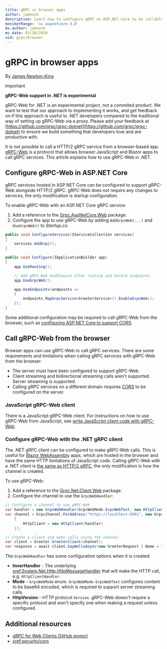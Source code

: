 ```yaml
---
title: gRPC in browser apps
author: jamesnk
description: Learn how to configure gRPC on ASP.NET Core to be callable from browser apps using gRPC-Web.
monikerRange: '>= aspnetcore-3.0'
ms.author: jamesnk
ms.date: 01/20/2020
uid: grpc/browser
---
```

# gRPC in browser apps

By [James Newton-King](https://twitter.com/jamesnk)

> [!IMPORTANT]
> **gRPC-Web support in .NET is experimental**
>
> gRPC-Web for .NET is an experimental project, not a commited product. We want to test that our approach to implementing it works, and get feedback on if this approach is useful to .NET developers compared to the traditional way of setting up gRPC-Web via a proxy. Please add your feedback at [https://github.com/grpc/grpc-dotnet](https://github.com/grpc/grpc-dotnet) to ensure we build something that developers love and are productive with.

It is not possible to call a HTTP/2 gRPC service from a browser-based app. [gRPC-Web](https://github.com/grpc/grpc/blob/master/doc/PROTOCOL-WEB.md) is a protocol that allows browser JavaScript and Blazor apps to call gRPC services. This article explains how to use gRPC-Web in .NET.

## Configure gRPC-Web in ASP.NET Core

gRPC services hosted in ASP.NET Core can be configured to support gRPC-Web alongside HTTP/2 gRPC. gRPC-Web does not require any changes to services, the only modification is startup configuration.

To enable gRPC-Web with an ASP.NET Core gRPC service:

1. Add a reference to the [Grpc.AspNetCore.Web](https://www.nuget.org/packages/Grpc.AspNetCore.Web) package.
2. Configure the app to use gRPC-Web by adding `AddGrpcWeb(...)` and `UseGrpcWeb()` to *Startup.cs*:

```csharp
public void ConfigureServices(IServiceCollection services)
{
    services.AddGrpc();
}

public void Configure(IApplicationBuilder app)
{
    app.UseRouting();

    // Add gRPC-Web middleware after routing and before endpoints
    app.UseGrpcWeb();

    app.UseEndpoints(endpoints =>
    {
        endpoints.MapGrpcService<GreeterService>().EnableGrpcWeb();
    });
}
```

Some additional configuration may be required to call gRPC-Web from the browser, such as [configuring ASP.NET Core to support CORS](xref:security/cors).

## Call gRPC-Web from the browser

Browser apps can use gRPC-Web to call gRPC services. There are some requirements and limitations when calling gRPC services with gRPC-Web from the browser:

* The server must have been configured to support gRPC-Web.
* Client streaming and bidirectional streaming calls aren't supported. Server streaming is supported.
* Calling gRPC services on a different domain requires [CORS](xref:security/cors) to be configured on the server.

### JavaScript gRPC-Web client

There is a JavaScript gRPC-Web client. For instructions on how to use gRPC-Web from JavaScript, see [write JavaScript client code with gRPC-Web](https://github.com/grpc/grpc-web/tree/master/net/grpc/gateway/examples/helloworld#write-client-code).

### Configure gRPC-Web with the .NET gRPC client

The .NET gRPC client can be configured to make gRPC-Web calls. This is useful for [Blazor WebAssembly](xref:blazor/index#blazor-webassembly) apps, which are hosted in the browser and have the same HTTP limitations of JavaScript code. Calling gRPC-Web with a .NET client is [the same as HTTP/2 gRPC](xref:grpc/client), the only modification is how the channel is created.

To use gRPC-Web:

1. Add a reference to the [Grpc.Net.Client.Web](https://www.nuget.org/packages/Grpc.Net.Client.Web) package.
2. Configure the channel to use the `GrpcWebHandler`:

```csharp
// Configure a channel to use gRPC-Web
var handler = new GrpcWebHandler(GrpcWebMode.GrpcWebText, new HttpClientHandler());
var channel = GrpcChannel.ForAddress("https://localhost:5001", new GrpcChannelOptions
    {
        HttpClient = new HttpClient(handler)
    });

// Create a client and make calls using the channel
var client = Greeter.GreeterClient(channel);
var response = await client.SayHelloAsync(new GreeterRequest { Name = ".NET" });
```

The `GrpcWebHandler` has some configuration options when it is created:

* **InnerHandler** - The underlying <xref:System.Net.Http.HttpMessageHandler> that will make the HTTP call, e.g. `HttpClientHandler`.
* **Mode** - `GrpcWebMode` enum. `GrpcWebMode.GrpcWebText` configures content to be base64 encoded, which is required to support server streaming calls.
* **HttpVersion** - HTTP protocol `Version`. gRPC-Web doesn't require a specific protocol and won't specify one when making a request unless configured.

## Additional resources

* [gRPC for Web Clients GitHub project](https://github.com/grpc/grpc-web)
* <xref:security/cors>